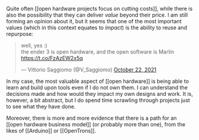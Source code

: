 Quite often [[open hardware projects focus on cutting costs]], while there is also the possibility that they can deliver *value* beyond their price. I am still forming an opinion about it, but it seems that one of the most important values (which in this context equates to *impact*) is the ability to reuse and repurpose:

<blockquote class="twitter-tweet"><p lang="en" dir="ltr">well, yes :)<br>the ender 3 is open hardware, and the open software is Marlin <a href="https://t.co/FzAzEW2x5q">https://t.co/FzAzEW2x5q</a></p>&mdash; Vittorio Saggiomo (@V_Saggiomo) <a href="https://twitter.com/V_Saggiomo/status/1451653427797299201?ref_src=twsrc%5Etfw">October 22, 2021</a></blockquote> <script async src="https://platform.twitter.com/widgets.js" charset="utf-8"></script>

In my case, the most valuable aspect of [[open hardware]] is being able to learn and build upon tools even if I do not own them. I can understand the decisions made and how would they impact my own designs and work. It is, however, a bit abstract, but I do spend time scrawling through projects just to see what they have done. 

Moreover, there is more and more evidence that there is a path for an [[open hardware business model]] (or probably more than one), from the likes of [[Arduino]] or [[OpenTrons]].